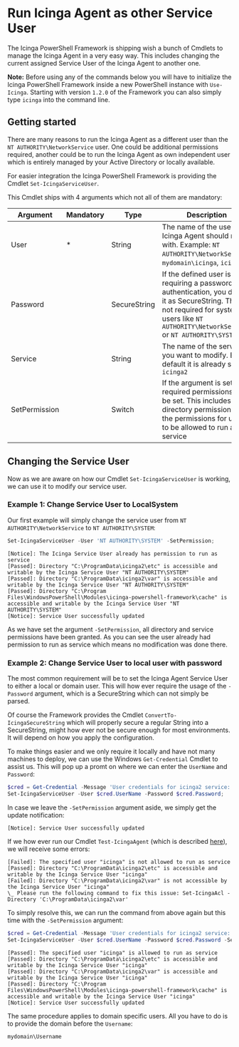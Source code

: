 # Run Icinga Agent as other Service User

The Icinga PowerShell Framework is shipping wish a bunch of Cmdlets to manage the Icinga Agent in a very easy way. This includes changing the current assigned Service User of the Icinga Agent to another one.

**Note:** Before using any of the commands below you will have to initialize the Icinga PowerShell Framework inside a new PowerShell instance with `Use-Icinga`. Starting with version `1.2.0` of the Framework you can also simply type `icinga` into the command line.

## Getting started

There are many reasons to run the Icinga Agent as a different user than the `NT AUTHORITY\NetworkService` user. One could be additional permissions required, another could be to run the Icinga Agent as own independent user which is entirely managed by your Active Directory or locally available.

For easier integration the Icinga PowerShell Framework is providing the Cmdlet `Set-IcingaServiceUser`.

This Cmdlet ships with 4 arguments which not all of them are mandatory:

| Argument      | Mandatory | Type         | Description |
| ---           | ---       | ---          | ---         |
| User          | *         | String       | The name of the user the Icinga Agent should run with. Example: `NT AUTHORITY\NetworkService`, `mydomain\icinga`, `icinga` |
| Password      |           | SecureString | If the defined user is requiring a password authentication, you define it as SecureString. This is not required for system users like `NT AUTHORITY\NetworkService` or `NT AUTHORITY\SYSTEM` |
| Service       |           | String       | The name of the service you want to modify. By default it is already set to `icinga2` |
| SetPermission |           | Switch       | If the argument is set required permissions will be set. This includes directory permissions and the permissions for users to be allowed to run as service |

## Changing the Service User

Now as we are aware on how our Cmdlet `Set-IcingaServiceUser` is working, we can use it to modify our service user.

### Example 1: Change Service User to LocalSystem

Our first example will simply change the service user from `NT AUTHORITY\NetworkService` to `NT AUTHORITY\SYSTEM`:

```powershell
Set-IcingaServiceUser -User 'NT AUTHORITY\SYSTEM' -SetPermission;
```

```text
[Notice]: The Icinga Service User already has permission to run as service
[Passed]: Directory "C:\ProgramData\icinga2\etc" is accessible and writable by the Icinga Service User "NT AUTHORITY\SYSTEM"
[Passed]: Directory "C:\ProgramData\icinga2\var" is accessible and writable by the Icinga Service User "NT AUTHORITY\SYSTEM"
[Passed]: Directory "C:\Program Files\WindowsPowerShell\Modules\icinga-powershell-framework\cache" is accessible and writable by the Icinga Service User "NT AUTHORITY\SYSTEM"
[Notice]: Service User successfully updated
```

As we have set the argument `-SetPermission`, all directory and service permissions have been granted. As you can see the user already had permission to run as service which means no modification was done there.

### Example 2: Change Service User to local user with password

The most common requirement will be to set the Icinga Agent Service User to either a local or domain user. This will how ever require the usage of the `-Password` argument, which is a SecureString which can not simply be parsed.

Of course the Framework provides the Cmdlet `ConvertTo-IcingaSecureString` which will properly secure a regular String into a SecureString, might how ever not be secure enough for most environments. It will depend on how you apply the configuration.

To make things easier and we only require it locally and have not many machines to deploy, we can use the Windows `Get-Credential` Cmdlet to assist us. This will pop up a promt on where we can enter the `UserName` and `Password`:

```powershell
$cred = Get-Credential -Message 'User credentials for icinga2 service:';
Set-IcingaServiceUser -User $cred.UserName -Password $cred.Password;
```

In case we leave the `-SetPermission` argument aside, we simply get the update notification:

```text
[Notice]: Service User successfully updated
```

If we how ever run our Cmdlet `Test-IcingaAgent` (which is described [here](06-Test-Icinga-Installation.md)), we will receive some errors:

```text
[Failed]: The specified user "icinga" is not allowed to run as service
[Passed]: Directory "C:\ProgramData\icinga2\etc" is accessible and writable by the Icinga Service User "icinga"
[Failed]: Directory "C:\ProgramData\icinga2\var" is not accessible by the Icinga Service User "icinga"
\_ Please run the following command to fix this issue: Set-IcingaAcl -Directory 'C:\ProgramData\icinga2\var'
```

To simply resolve this, we can run the command from above again but this time with the `-SetPermission` argument:

```powershell
$cred = Get-Credential -Message 'User credentials for icinga2 service:';
Set-IcingaServiceUser -User $cred.UserName -Password $cred.Password -SetPermission;
```

```text
[Passed]: The specified user "icinga" is allowed to run as service
[Passed]: Directory "C:\ProgramData\icinga2\etc" is accessible and writable by the Icinga Service User "icinga"
[Passed]: Directory "C:\ProgramData\icinga2\var" is accessible and writable by the Icinga Service User "icinga"
[Passed]: Directory "C:\Program Files\WindowsPowerShell\Modules\icinga-powershell-framework\cache" is accessible and writable by the Icinga Service User "icinga"
[Notice]: Service User successfully updated
```

The same procedure applies to domain specific users. All you have to do is to provide the domain before the `Username`:

```text
mydomain\Username
```
